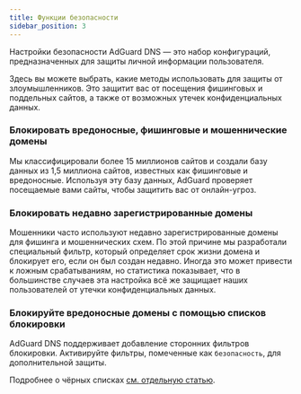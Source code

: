 ```yaml
---
title: Функции безопасности
sidebar_position: 3
---
```


Настройки безопасности AdGuard DNS — это набор конфигураций, предназначенных для защиты личной информации пользователя.

Здесь вы можете выбрать, какие методы использовать для защиты от злоумышленников. Это защитит вас от посещения фишинговых и поддельных сайтов, а также от возможных утечек конфиденциальных данных.

### Блокировать вредоносные, фишинговые и мошеннические домены

Мы классифицировали более 15 миллионов сайтов и создали базу данных из 1,5 миллиона сайтов, известных как фишинговые и вредоносные. Используя эту базу данных, AdGuard проверяет посещаемые вами сайты, чтобы защитить вас от онлайн-угроз.

### Блокировать недавно зарегистрированные домены

Мошенники часто используют недавно зарегистрированные домены для фишинга и мошеннических схем. По этой причине мы разработали специальный фильтр, который определяет срок жизни домена и блокирует его, если он был создан недавно.
Иногда это может привести к ложным срабатываниям, но статистика показывает, что в большинстве случаев эта настройка всё же защищает наших пользователей от утечки конфиденциальных данных.

### Блокируйте вредоносные домены с помощью списков блокировки

AdGuard DNS поддерживает добавление сторонних фильтров блокировки.
Активируйте фильтры, помеченные как `безопасность`, для дополнительной защиты.

Подробнее о чёрных списках [см. отдельную статью](/private-dns/setting-up-filtering/blocklists.md).
